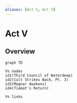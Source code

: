 ```yaml
---
aliases: [Act 5, Act V]
---
```

# Act V
## Overview
```mermaid
graph TD

%% nodes
id1(Third Council of Waterdeep)
id2(Cult Strikes Back, Pt. 3)
id3(Magnar Awakens)
id4(Tiamat's Return)

%% links
```


